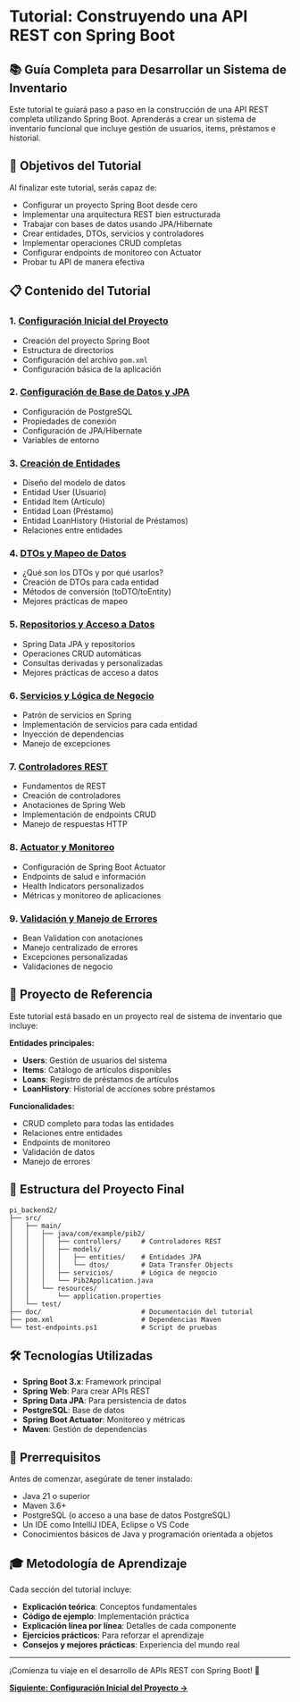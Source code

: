 # Tutorial: Construyendo una API REST con Spring Boot

## 📚 Guía Completa para Desarrollar un Sistema de Inventario

Este tutorial te guiará paso a paso en la construcción de una API REST completa utilizando Spring Boot. Aprenderás a crear un sistema de inventario funcional que incluye gestión de usuarios, items, préstamos e historial.

## 🎯 Objetivos del Tutorial

Al finalizar este tutorial, serás capaz de:
- Configurar un proyecto Spring Boot desde cero
- Implementar una arquitectura REST bien estructurada
- Trabajar con bases de datos usando JPA/Hibernate
- Crear entidades, DTOs, servicios y controladores
- Implementar operaciones CRUD completas
- Configurar endpoints de monitoreo con Actuator
- Probar tu API de manera efectiva

## 📋 Contenido del Tutorial

### 1. [Configuración Inicial del Proyecto](01-configuracion-inicial.md)
- Creación del proyecto Spring Boot
- Estructura de directorios
- Configuración del archivo `pom.xml`
- Configuración básica de la aplicación

### 2. [Configuración de Base de Datos y JPA](02-configuracion-database.md)
- Configuración de PostgreSQL
- Propiedades de conexión
- Configuración de JPA/Hibernate
- Variables de entorno

### 3. [Creación de Entidades](03-entidades-modelos.md)
- Diseño del modelo de datos
- Entidad User (Usuario)
- Entidad Item (Artículo)
- Entidad Loan (Préstamo)
- Entidad LoanHistory (Historial de Préstamos)
- Relaciones entre entidades

### 4. [DTOs y Mapeo de Datos](04-dtos-mapeo.md)
- ¿Qué son los DTOs y por qué usarlos?
- Creación de DTOs para cada entidad
- Métodos de conversión (toDTO/toEntity)
- Mejores prácticas de mapeo

### 5. [Repositorios y Acceso a Datos](05-repositorios-acceso-datos.md)
- Spring Data JPA y repositorios
- Operaciones CRUD automáticas
- Consultas derivadas y personalizadas
- Mejores prácticas de acceso a datos

### 6. [Servicios y Lógica de Negocio](06-servicios-logica-negocio.md)
- Patrón de servicios en Spring
- Implementación de servicios para cada entidad
- Inyección de dependencias
- Manejo de excepciones

### 7. [Controladores REST](07-controladores-rest.md)
- Fundamentos de REST
- Creación de controladores
- Anotaciones de Spring Web
- Implementación de endpoints CRUD
- Manejo de respuestas HTTP

### 8. [Actuator y Monitoreo](08-actuator-monitoreo.md)
- Configuración de Spring Boot Actuator
- Endpoints de salud e información
- Health Indicators personalizados
- Métricas y monitoreo de aplicaciones

### 9. [Validación y Manejo de Errores](09-validacion-manejo-errores.md)
- Bean Validation con anotaciones
- Manejo centralizado de errores
- Excepciones personalizadas
- Validaciones de negocio

## 🚀 Proyecto de Referencia

Este tutorial está basado en un proyecto real de sistema de inventario que incluye:

**Entidades principales:**
- **Users**: Gestión de usuarios del sistema
- **Items**: Catálogo de artículos disponibles
- **Loans**: Registro de préstamos de artículos
- **LoanHistory**: Historial de acciones sobre préstamos

**Funcionalidades:**
- CRUD completo para todas las entidades
- Relaciones entre entidades
- Endpoints de monitoreo
- Validación de datos
- Manejo de errores

## 📁 Estructura del Proyecto Final

```
pi_backend2/
├── src/
│   ├── main/
│   │   ├── java/com/example/pib2/
│   │   │   ├── controllers/     # Controladores REST
│   │   │   ├── models/
│   │   │   │   ├── entities/    # Entidades JPA
│   │   │   │   └── dtos/        # Data Transfer Objects
│   │   │   ├── servicios/       # Lógica de negocio
│   │   │   └── Pib2Application.java
│   │   └── resources/
│   │       └── application.properties
│   └── test/
├── doc/                         # Documentación del tutorial
├── pom.xml                      # Dependencias Maven
└── test-endpoints.ps1           # Script de pruebas
```

## 🛠️ Tecnologías Utilizadas

- **Spring Boot 3.x**: Framework principal
- **Spring Web**: Para crear APIs REST
- **Spring Data JPA**: Para persistencia de datos
- **PostgreSQL**: Base de datos
- **Spring Boot Actuator**: Monitoreo y métricas
- **Maven**: Gestión de dependencias

## 📝 Prerrequisitos

Antes de comenzar, asegúrate de tener instalado:
- Java 21 o superior
- Maven 3.6+
- PostgreSQL (o acceso a una base de datos PostgreSQL)
- Un IDE como IntelliJ IDEA, Eclipse o VS Code
- Conocimientos básicos de Java y programación orientada a objetos

## 🎓 Metodología de Aprendizaje

Cada sección del tutorial incluye:

- **Explicación teórica**: Conceptos fundamentales
- **Código de ejemplo**: Implementación práctica
- **Explicación línea por línea**: Detalles de cada componente
- **Ejercicios prácticos**: Para reforzar el aprendizaje
- **Consejos y mejores prácticas**: Experiencia del mundo real

---

¡Comienza tu viaje en el desarrollo de APIs REST con Spring Boot! 🚀

[**Siguiente: Configuración Inicial del Proyecto →**](01-configuracion-inicial.md)